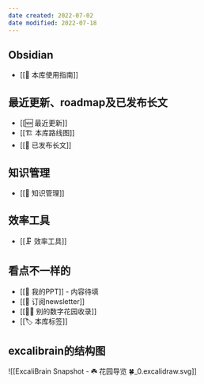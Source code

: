 ```yaml
---
date created: 2022-07-02
date modified: 2022-07-18
---
```


## Obsidian

- [[🧰 本库使用指南]]

## 最近更新、roadmap及已发布长文

- [[🆕 最近更新]]
- [[🏗 本库路线图]]
- [[🏹 已发布长文]]

## 知识管理

- [[🧀 知识管理]]

## 效率工具

- [[🗜 效率工具]]

## 看点不一样的

- [[🎥 我的PPT]] - 内容待填
- [[📩 订阅newsletter]]
- [[👬🏻 别的数字花园收录]]
- [[🏷 本库标签]]

## excalibrain的结构图

![[ExcaliBrain Snapshot - ☘️ 花园导览 🍀_0.excalidraw.svg]]

